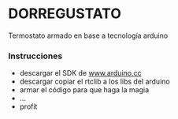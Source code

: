 # DORREGUSTATO #

Termostato armado en base a tecnología arduino

### Instrucciones ###

* descargar el SDK de www.arduino.cc
* descargar copiar el rtclib a los libs del arduino
* armar el código para que haga la magia
* ...
* profit